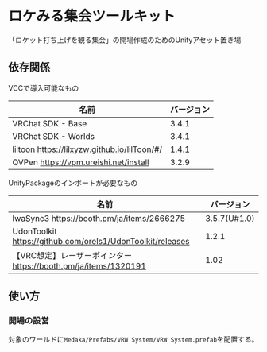 # ロケみる集会ツールキット

「ロケット打ち上げを観る集会」の開場作成のためのUnityアセット置き場

## 依存関係

VCCで導入可能なもの

| 名前 | バージョン |
| --- | --- |
| VRChat SDK - Base | 3.4.1 |
| VRChat SDK - Worlds | 3.4.1 |
| liltoon https://lilxyzw.github.io/lilToon/#/  | 1.4.1 |
| QVPen https://vpm.ureishi.net/install | 3.2.9 |

UnityPackageのインポートが必要なもの

| 名前 | バージョン |
| --- | --- |
| IwaSync3 https://booth.pm/ja/items/2666275 | 3.5.7(U#1.0) |
| UdonToolkit https://github.com/orels1/UdonToolkit/releases | 1.2.1 |
| 【VRC想定】レーザーポインター https://booth.pm/ja/items/1320191 | 1.02 |

## 使い方

### 開場の設営

対象のワールドに`Medaka/Prefabs/VRW System/VRW System.prefab`を配置する。
